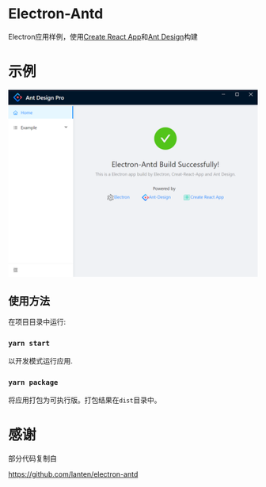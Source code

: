 # Electron-Antd

Electron应用样例，使用[Create React App](https://github.com/facebook/create-react-app)和[Ant Design](https://ant.design/i)构建

# 示例
![image](https://github.com/washingtown/electron-antd/blob/master/public/HomeScreen.png?raw=true)

## 使用方法

在项目目录中运行:

### `yarn start`

以开发模式运行应用.

### `yarn package`

将应用打包为可执行版。打包结果在`dist`目录中。

# 感谢
部分代码复制自

https://github.com/lanten/electron-antd